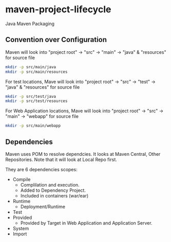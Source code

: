 # maven-project-lifecycle
Java Maven Packaging


## Convention over Configuration
Maven will look into "project root" -> "src" -> "main" -> "java" & "resources" for source file

```bash
mkdir -p src/main/java
mkdir -p src/main/resources
```

For test locations, Mave will look into "project root" -> "src" -> "test" -> "java" & "resources" for source file

```bash
mkdir -p src/test/java
mkdir -p src/test/resources
```

For Web Application locations, Mave will look into "project root" -> "src" -> "main" -> "webapp" for source file

```bash
mkdir -p src/main/webapp

```

## Dependencies
Maven uses POM to resolve dependcies. It looks at Maven Central, Other Repositories. Note that it will look at Local Repo first. 

They are 6 dependencies scopes:
- Compile
	- Complilation and execution.
	- Added to Dependency Project.
	- Included in containers (war/ear)
- Runtime
	- Deployment/Runtime
- Test
- Provided
	- Provided by Target in Web Application and Application Server.
- System
- Import 
